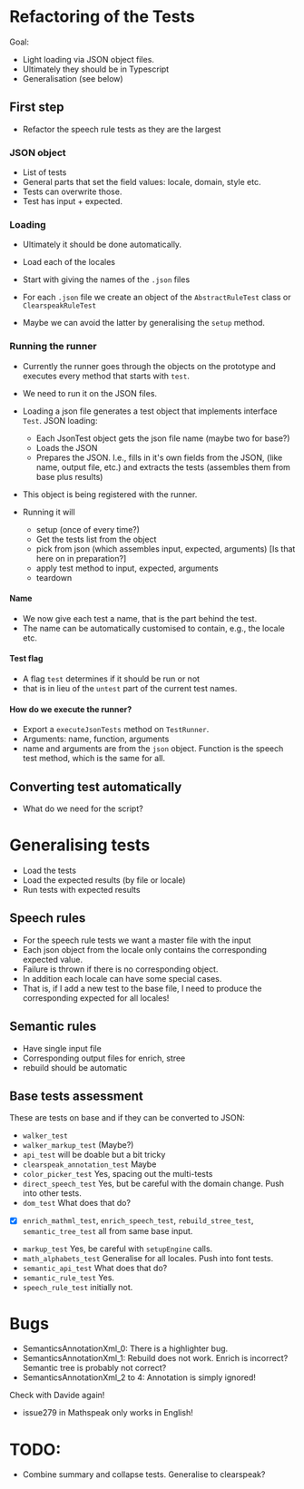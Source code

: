 # Refactoring of the Tests

Goal:

* Light loading via JSON object files.
* Ultimately they should be in Typescript
* Generalisation (see below)





## First step

* Refactor the speech rule tests as they are the largest

### JSON object

* List of tests
* General parts that set the field values: locale, domain, style etc.
* Tests can overwrite those.
* Test has input + expected.

### Loading

* Ultimately it should be done automatically.
* Load each of the locales
* Start with giving the names of the `.json` files

* For each `.json` file we create an object of the `AbstractRuleTest` class or `ClearspeakRuleTest` 
* Maybe we can avoid the latter by generalising the `setup` method.

### Running the runner

* Currently the runner goes through the objects on the prototype and executes every method that starts with `test`.
* We need to run it on the JSON files.

* Loading a json file generates a test object that implements interface `Test`. JSON loading:
    * Each JsonTest object gets the json file name (maybe two for base?)
    * Loads the JSON
    * Prepares the JSON. I.e., fills in it's own fields from the JSON, (like
      name, output file, etc.) and extracts the tests (assembles them from base plus results)
* This object is being registered with the runner.
* Running it will
    * setup (once of every time?)
    * Get the tests list from the object
    * pick from json (which assembles input, expected, arguments) [Is that here on in preparation?]
    * apply test method to input, expected, arguments
    * teardown
    
#### Name 

* We now give each test a name, that is the part behind the test.
* The name can be automatically customised to contain, e.g., the locale etc. 


#### Test flag

* A flag `test` determines if it should be run or not 
* that is in lieu of the `untest` part of the current test names.

#### How do we execute the runner?

* Export a `executeJsonTests` method on `TestRunner`.
* Arguments: name, function, arguments
* name and arguments are from the `json` object. Function is the speech test method, which is the same for all. 

## Converting test automatically

* What do we need for the script?



# Generalising tests

* Load the tests
* Load the expected results (by file or locale)
* Run tests with expected results

## Speech rules

* For the speech rule tests we want a master file with the input
* Each json object from the locale only contains the corresponding expected value.
* Failure is thrown if there is no corresponding object.
* In addition each locale can have some special cases. 
* That is, if I add a new test to the base file, I need to produce the
  corresponding expected for all locales!

## Semantic rules

* Have single input file
* Corresponding output files for enrich, stree
* rebuild should be automatic


## Base tests assessment

These are tests on base and if they can be converted to JSON:

* `walker_test`
* `walker_markup_test` (Maybe?)
* `api_test` will be doable but a bit tricky
* `clearspeak_annotation_test` Maybe
* `color_picker_test` Yes, spacing out the multi-tests
* `direct_speech_test` Yes, but be careful with the domain change. Push into other tests.
* `dom_test` What does that do?
* [X] `enrich_mathml_test`, `enrich_speech_test`, `rebuild_stree_test`, `semantic_tree_test` all from same base input.
* `markup_test` Yes, be careful with `setupEngine` calls.
* `math_alphabets_test` Generalise for all locales. Push into font tests.
* `semantic_api_test` What does that do?
* `semantic_rule_test` Yes.
* `speech_rule_test` initially not.


# Bugs

* SemanticsAnnotationXml_0: There is a highlighter bug.
* SemanticsAnnotationXml_1: Rebuild does not work. Enrich is incorrect? Semantic tree is probably not correct?
* SemanticsAnnotationXml_2 to 4: Annotation is simply ignored!

Check with Davide again!

* issue279 in Mathspeak only works in English!

# TODO: 

* Combine summary and collapse tests. Generalise to clearspeak?

